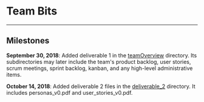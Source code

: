 # Team Bits
---

## Milestones

**September 30, 2018**: Added deliverable 1 in the [teamOverview](./teamOverview) directory. Its subdirectories may later include the team's product backlog, user stories, scrum meetings, sprint backlog, kanban, and any high-level administrative items.

**October 14, 2018**: Added deliverable 2 files in the [deliverable_2](./teamOverview/deliverable_2) directory. It includes personas_v0.pdf and user_stories_v0.pdf.
